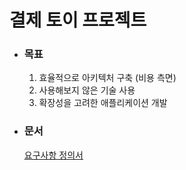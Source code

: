 # 결제 토이 프로젝트

* ### 목표
  1. 효율적으로 아키텍처 구축 (비용 측면)
  2. 사용해보지 않은 기술 사용
  3. 확장성을 고려한 애플리케이션 개발

* ### 문서
  [요구사항 정의서](https://skitter-chord-843.notion.site/b663cdcee37e4be8981e3062b0fec429?v=51edbe96f8e8449b88db10b0f5dba78d&pvs=74)
